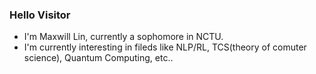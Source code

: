 ### Hello Visitor
- I'm Maxwill Lin, currently a sophomore in NCTU.
- I'm currently interesting in fileds like NLP/RL, TCS(theory of comuter science), Quantum Computing, etc..

<!--
**EazyReal/eazyreal** is a ✨ _special_ ✨ repository because its `README.md` (this file) appears on your GitHub profile.

Here are some ideas to get you started:

- 🔭 I’m currently working on ...
- 🌱 I’m currently learning ...
- 👯 I’m looking to collaborate on ...
- 🤔 I’m looking for help with ...
- 💬 Ask me about ...
- 📫 How to reach me: ...
- 😄 Pronouns: ...
- ⚡ Fun fact: ...
-->
